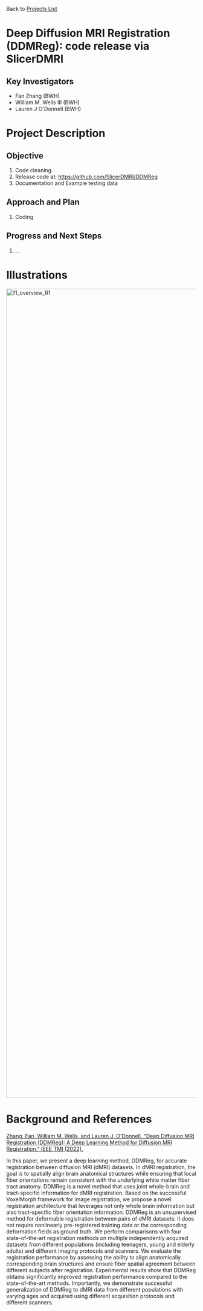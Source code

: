 Back to [Projects List](../../README.md#ProjectsList)

# Deep Diffusion MRI Registration (DDMReg): code release via SlicerDMRI 

## Key Investigators

- Fan Zhang (BWH)
- William M. Wells III (BWH)
- Lauren J O'Donnell (BWH)

# Project Description

<!-- Add a short paragraph describing the project. -->

## Objective

<!-- Describe here WHAT you would like to achieve (what you will have as end result). -->

1. Code cleaning.
1. Release code at: https://github.com/SlicerDMRI/DDMReg
1. Documentation and Example testing data

## Approach and Plan

<!-- Describe here HOW you would like to achieve the objectives stated above. -->

1. Coding

## Progress and Next Steps

<!-- Update this section as you make progress, describing of what you have ACTUALLY DONE. If there are specific steps that you could not complete then you can describe them here, too. -->

1. ... <!--How to intergate into SlicerDMRI so users can use via Slicer interface.  -->

# Illustrations

<!-- Add pictures and links to videos that demonstrate what has been accomplished.
![Description of picture](Example2.jpg)
![Some more images](Example2.jpg)
-->

<img width="2134" alt="f1_overview_R1" src="https://user-images.githubusercontent.com/7855446/149539700-13fe5fba-9465-4498-a765-a5d4d67af899.png">

# Background and References

<!-- If you developed any software, include link to the source code repository. If possible, also add links to sample data, and to any relevant publications. -->

[Zhang, Fan, William M. Wells, and Lauren J. O'Donnell. "Deep Diffusion MRI Registration (DDMReg): A Deep Learning Method for Diffusion MRI Registration." IEEE TMI (2022).](https://ieeexplore.ieee.org/document/9665765)

In this paper, we present a deep learning method, DDMReg, for accurate registration between diffusion MRI (dMRI) datasets. In dMRI registration, the goal is to spatially align brain anatomical structures while ensuring that local fiber orientations remain consistent with the underlying white matter fiber tract anatomy. DDMReg is a novel method that uses joint whole-brain and tract-specific information for dMRI registration. Based on the successful VoxelMorph framework for image registration, we propose a novel registration architecture that leverages not only whole brain information but also tract-specific fiber orientation information. DDMReg is an unsupervised method for deformable registration between pairs of dMRI datasets: it does not require nonlinearly pre-registered training data or the corresponding deformation fields as ground truth. We perform comparisons with four state-of-the-art registration methods on multiple independently acquired datasets from different populations (including teenagers, young and elderly adults) and different imaging protocols and scanners. We evaluate the registration performance by assessing the ability to align anatomically corresponding brain structures and ensure fiber spatial agreement between different subjects after registration. Experimental results show that DDMReg obtains significantly improved registration performance compared to the state-of-the-art methods. Importantly, we demonstrate successful generalization of DDMReg to dMRI data from different populations with varying ages and acquired using different acquisition protocols and different scanners.
